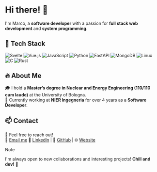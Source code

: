 # Hi there! 👋

I'm Marco, a **software developer** with a passion for **full stack web development** and **system programming**.

## 🔧 Tech Stack

![Svelte](https://img.shields.io/badge/-Svelte-FF3E00?style=flat-square&logo=svelte&logoColor=white)
![Vue.js](https://img.shields.io/badge/-Vue.js-4FC08D?style=flat-square&logo=vue.js&logoColor=white)
![JavaScript](https://img.shields.io/badge/-JavaScript-F7DF1E?style=flat-square&logo=javascript&logoColor=black)
![Python](https://img.shields.io/badge/-Python-3776AB?style=flat-square&logo=python&logoColor=white)
![FastAPI](https://img.shields.io/badge/-FastAPI-009688?style=flat-square&logo=fastapi&logoColor=white)
![MongoDB](https://img.shields.io/badge/-MongoDB-47A248?style=flat-square&logo=mongodb&logoColor=white)
![Linux](https://img.shields.io/badge/-Linux-FCC624?style=flat-square&logo=linux&logoColor=black)
![C](https://img.shields.io/badge/-C-A8B9CC?style=flat-square&logo=c&logoColor=black)
![Rust](https://img.shields.io/badge/-Rust-000000?style=flat-square&logo=rust&logoColor=white)

## 🔥 About Me

🎓 I hold a **Master’s degree in Nuclear and Energy Engineering (110/110 cum laude)** at the University of Bologna.  
💼 Currently working at **NIER Ingegneria** for over 4 years as a **Software Developer**.

## 📫 Contact

📩 Feel free to reach out!  
📧 [Email me](mailto:marco.lanconelli@outlook.it) 💼 [LinkedIn](https://linkedin.com/in/marco-lanconelli) | 🐙 [GitHub](https://github.com/mistahuman) | 🌐 [Website](https://mistahuman.github.io)

> [!NOTE]  
> I'm always open to new collaborations and interesting projects! **Chill and dev!** 🚀
